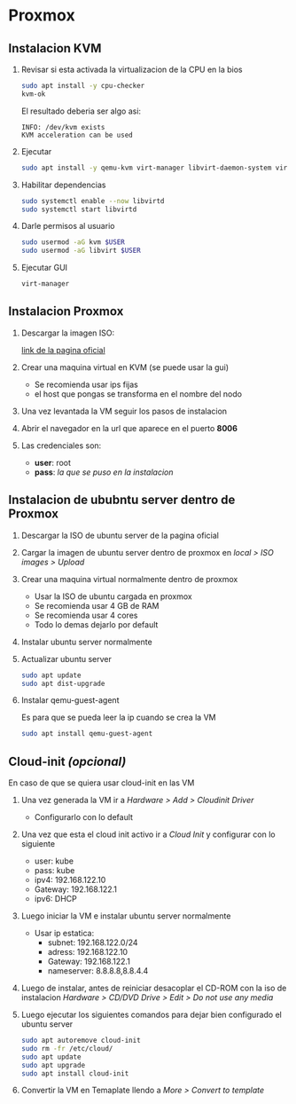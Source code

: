 # Proxmox

## Instalacion KVM

1. Revisar si esta activada la virtualizacion de la CPU en la bios

    ```bash
    sudo apt install -y cpu-checker
    kvm-ok
    ```

    El resultado deberia ser algo asi:

    ```text
    INFO: /dev/kvm exists
    KVM acceleration can be used
    ```

2. Ejecutar

    ```bash
    sudo apt install -y qemu-kvm virt-manager libvirt-daemon-system virtinst libvirt-clients bridge-utils
    ```

3. Habilitar dependencias

    ```bash
    sudo systemctl enable --now libvirtd
    sudo systemctl start libvirtd
    ```

4. Darle permisos al usuario

    ```bash
    sudo usermod -aG kvm $USER
    sudo usermod -aG libvirt $USER
    ```

5. Ejecutar GUI

    ```bash
    virt-manager
    ```

## Instalacion Proxmox

1. Descargar la imagen ISO:

    [link de la pagina oficial](https://www.proxmox.com/en/downloads/category/iso-images-pve)

2. Crear una maquina virtual en KVM (se puede usar la gui)
    * Se recomienda usar ips fijas
    * el host que pongas se transforma en el nombre del nodo

3. Una vez levantada la VM seguir los pasos de instalacion

4. Abrir el navegador en la url que aparece en el puerto **8006**

5. Las credenciales son:

    * **user**: root
    * **pass**: *la que se puso en la instalacion*

## Instalacion de ububntu server dentro de Proxmox

1. Descargar la ISO de ubuntu server de la pagina oficial

2. Cargar la imagen de ubuntu server dentro de proxmox en *local > ISO images > Upload*

3. Crear una maquina virtual normalmente dentro de proxmox
    * Usar la ISO de ubuntu cargada en proxmox
    * Se recomienda usar 4 GB de RAM
    * Se recomienda usar 4 cores
    * Todo lo demas dejarlo por default

4. Instalar ubuntu server normalmente

5. Actualizar ubuntu server

    ```bash
    sudo apt update
    sudo apt dist-upgrade
    ```

6. Instalar qemu-guest-agent

    Es para que se pueda leer la ip cuando se crea la VM

    ```bash
    sudo apt install qemu-guest-agent
    ```

## Cloud-init *(opcional)*

En caso de que se quiera usar cloud-init en las VM

1. Una vez generada la VM ir a *Hardware > Add > Cloudinit Driver*
    * Configurarlo con lo default

2. Una vez que esta el cloud init activo ir a *Cloud Init* y configurar con lo siguiente
    * user: kube
    * pass: kube
    * ipv4: 192.168.122.10
    * Gateway: 192.168.122.1
    * ipv6: DHCP

3. Luego iniciar la VM e instalar ubuntu server normalmente
    * Usar ip estatica:
        * subnet: 192.168.122.0/24
        * adress: 192.168.122.10
        * Gateway: 192.168.122.1
        * nameserver: 8.8.8.8,8.8.4.4

4. Luego de instalar, antes de reiniciar desacoplar el CD-ROM con la iso de instalacion *Hardware > CD/DVD Drive > Edit > Do not use any media*

5. Luego ejecutar los siguientes comandos para dejar bien configurado el ubuntu server

    ```bash
    sudo apt autoremove cloud-init
    sudo rm -fr /etc/cloud/
    sudo apt update
    sudo apt upgrade
    sudo apt install cloud-init
    ```

6. Convertir la VM en Temaplate llendo a *More > Convert to template*
